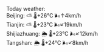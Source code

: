 Today weather:  
Beijing: ⛅️  🌡️+26°C 🌬️↑4km/h  
Tianjin: ⛅️  🌡️+23°C 🌬️↙19km/h  
Shijiazhuang: 🌦   🌡️+23°C 🌬️↙12km/h  
Tangshan: 🌦   🌡️+24°C 🌬️↙8km/h  
